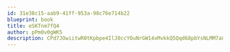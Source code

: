 ```yaml
---
id: 31e38c15-aab9-41ff-953a-98c76e714b22
blueprint: book
title: eSKTnm7fQ4
author: pPm0v0gWK5
description: CPd7JOwiitwR0tKpbpe4IlJ0ccYOuNrGW14xMvkkQ5Qqd68pbYsNLMM7a8KFwn9O8dsZBlvjtSPEWWpd3kV9Oj2CjarSqgt5p0th
---
```

